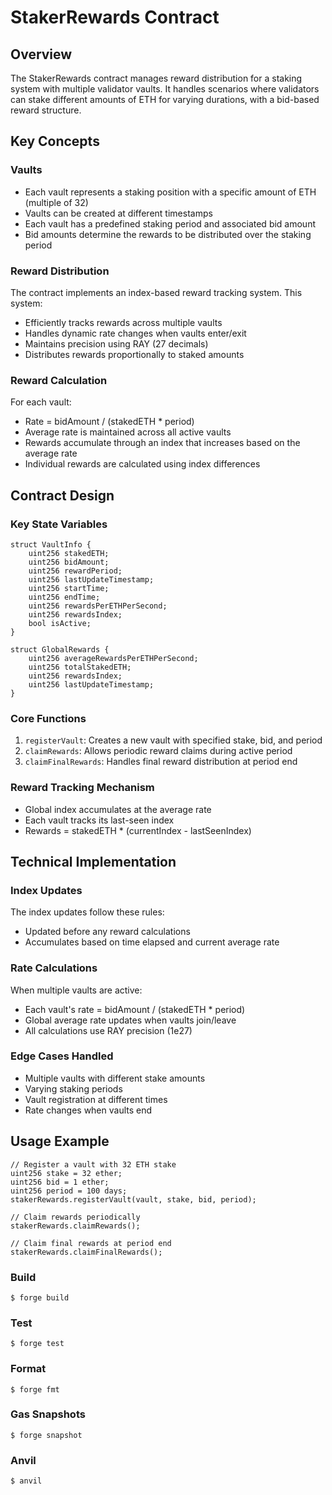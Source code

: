 # StakerRewards Contract

## Overview

The StakerRewards contract manages reward distribution for a staking system with multiple validator vaults. It handles scenarios where validators can stake different amounts of ETH for varying durations, with a bid-based reward structure.

## Key Concepts

### Vaults

- Each vault represents a staking position with a specific amount of ETH (multiple of 32)
- Vaults can be created at different timestamps
- Each vault has a predefined staking period and associated bid amount
- Bid amounts determine the rewards to be distributed over the staking period

### Reward Distribution

The contract implements an index-based reward tracking system. This system:

- Efficiently tracks rewards across multiple vaults
- Handles dynamic rate changes when vaults enter/exit
- Maintains precision using RAY (27 decimals)
- Distributes rewards proportionally to staked amounts

### Reward Calculation

For each vault:

- Rate = bidAmount / (stakedETH \* period)
- Average rate is maintained across all active vaults
- Rewards accumulate through an index that increases based on the average rate
- Individual rewards are calculated using index differences

## Contract Design

### Key State Variables

```solidity
struct VaultInfo {
    uint256 stakedETH;
    uint256 bidAmount;
    uint256 rewardPeriod;
    uint256 lastUpdateTimestamp;
    uint256 startTime;
    uint256 endTime;
    uint256 rewardsPerETHPerSecond;
    uint256 rewardsIndex;
    bool isActive;
}

struct GlobalRewards {
    uint256 averageRewardsPerETHPerSecond;
    uint256 totalStakedETH;
    uint256 rewardsIndex;
    uint256 lastUpdateTimestamp;
}
```

### Core Functions

1. `registerVault`: Creates a new vault with specified stake, bid, and period
2. `claimRewards`: Allows periodic reward claims during active period
3. `claimFinalRewards`: Handles final reward distribution at period end

### Reward Tracking Mechanism

- Global index accumulates at the average rate
- Each vault tracks its last-seen index
- Rewards = stakedETH \* (currentIndex - lastSeenIndex)

## Technical Implementation

### Index Updates

The index updates follow these rules:

- Updated before any reward calculations
- Accumulates based on time elapsed and current average rate

### Rate Calculations

When multiple vaults are active:

- Each vault's rate = bidAmount / (stakedETH \* period)
- Global average rate updates when vaults join/leave
- All calculations use RAY precision (1e27)

### Edge Cases Handled

- Multiple vaults with different stake amounts
- Varying staking periods
- Vault registration at different times
- Rate changes when vaults end

## Usage Example

```solidity
// Register a vault with 32 ETH stake
uint256 stake = 32 ether;
uint256 bid = 1 ether;
uint256 period = 100 days;
stakerRewards.registerVault(vault, stake, bid, period);

// Claim rewards periodically
stakerRewards.claimRewards();

// Claim final rewards at period end
stakerRewards.claimFinalRewards();
```

### Build

```shell
$ forge build
```

### Test

```shell
$ forge test
```

### Format

```shell
$ forge fmt
```

### Gas Snapshots

```shell
$ forge snapshot
```

### Anvil

```shell
$ anvil
```
